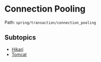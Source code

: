 # Connection Pooling

Path: `spring/transaction/connection_pooling`

## Subtopics
- [Hikari](./hikari/README.md)
- [Tomcat](./tomcat/README.md)

